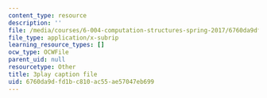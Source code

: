 ```yaml
---
content_type: resource
description: ''
file: /media/courses/6-004-computation-structures-spring-2017/6760da9dfd1bc810ac55ae57047eb699_q38KAGAKORk.srt
file_type: application/x-subrip
learning_resource_types: []
ocw_type: OCWFile
parent_uid: null
resourcetype: Other
title: 3play caption file
uid: 6760da9d-fd1b-c810-ac55-ae57047eb699
---
```

